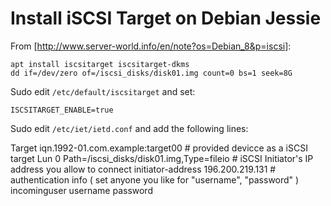 # Install iSCSI Target on Debian Jessie

From [http://www.server-world.info/en/note?os=Debian_8&p=iscsi]:

	apt install iscsitarget iscsitarget-dkms
	dd if=/dev/zero of=/iscsi_disks/disk01.img count=0 bs=1 seek=8G

Sudo edit `/etc/default/iscsitarget` and set:

	ISCSITARGET_ENABLE=true

Sudo edit `/etc/iet/ietd.conf` and add the following lines:

Target iqn.1992-01.com.example:target00
    # provided devicce as a iSCSI target
    Lun 0 Path=/iscsi_disks/disk01.img,Type=fileio
    # iSCSI Initiator's IP address you allow to connect
    initiator-address 196.200.219.131
    # authentication info ( set anyone you like for "username", "password" )
    incominguser username password


